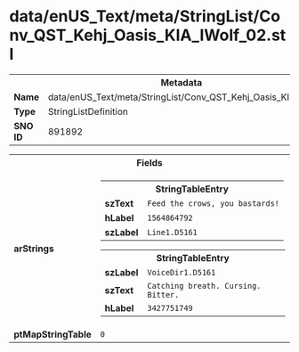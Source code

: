 <h1>data/enUS_Text/meta/StringList/Conv_QST_Kehj_Oasis_KIA_IWolf_02.stl</h1><table><tr><th colspan="100%">Metadata</th></tr><tr><td><b>Name</b></td><td>data/enUS_Text/meta/StringList/Conv_QST_Kehj_Oasis_KIA_IWolf_02.stl</td></tr><tr><td><b>Type</b></td><td>StringListDefinition</td></tr><tr><td><b>SNO ID</b></td><td>891892</td></tr></table>

<table><tr><th colspan="100%">Fields</th></tr><tr><td><b>arStrings</b></td><td><table><tr><th colspan="100%">StringTableEntry</th></tr><tr><td><b>szText</b></td><td><code>Feed the crows, you bastards!</code></td></tr><tr><td><b>hLabel</b></td><td><code>1564864792</code></td></tr><tr><td><b>szLabel</b></td><td><code>Line1.D5161</code></td></tr></table>


<table><tr><th colspan="100%">StringTableEntry</th></tr><tr><td><b>szLabel</b></td><td><code>VoiceDir1.D5161</code></td></tr><tr><td><b>szText</b></td><td><code>Catching breath. Cursing. Bitter.</code></td></tr><tr><td><b>hLabel</b></td><td><code>3427751749</code></td></tr></table>


</td></tr><tr><td><b>ptMapStringTable</b></td><td><code>0</code></td></tr></table>

